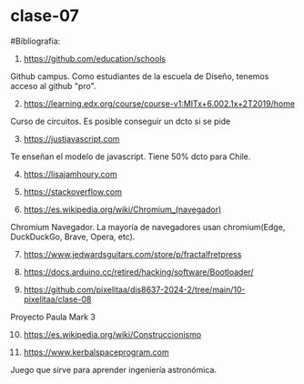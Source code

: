 # clase-07


#Bibliografía: 

1. https://github.com/education/schools

Github campus. Como estudiantes de la escuela de Diseño, tenemos acceso al github "pro".

2. https://learning.edx.org/course/course-v1:MITx+6.002.1x+2T2019/home

Curso de circuitos. Es posible conseguir un dcto si se pide

3. https://justjavascript.com 

Te enseñan el modelo de javascript. Tiene 50% dcto para Chile.

4. https://lisajamhoury.com

5. https://stackoverflow.com

6. https://es.wikipedia.org/wiki/Chromium_(navegador)

Chromium Navegador. La mayoría de navegadores usan chromium(Edge, DuckDuckGo, Brave, Opera, etc).

7. https://www.jedwardsguitars.com/store/p/fractalfretpress

8. https://docs.arduino.cc/retired/hacking/software/Bootloader/

9. https://github.com/pixelitaa/dis8637-2024-2/tree/main/10-pixelitaa/clase-08

Proyecto Paula Mark 3

10. https://es.wikipedia.org/wiki/Construccionismo

11. https://www.kerbalspaceprogram.com
    
Juego que sirve para aprender ingeniería astronómica.

